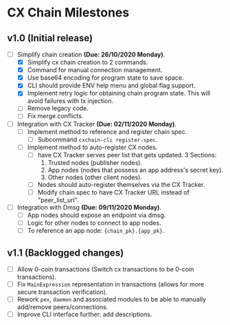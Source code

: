 # CX Chain Milestones

## v1.0 (Initial release)
- [ ] Simplify chain creation **(Due: 26/10/2020 Monday)**.
    - [x] Simplify cx chain creation to 2 commands.
    - [x] Command for manual connection management.
    - [x] Use base64 encoding for program state to save space.
    - [x] CLI should provide ENV help menu and global flag support.
    - [x] Implement retry logic for obtaining chain program state. This will avoid failures with tx injection.
    - [ ] Remove legacy code.
    - [ ] Fix merge conflicts.
    
- [ ] Integration with CX Tracker **(Due: 02/11/2020 Monday)**.
    - [ ] Implement method to reference and register chain spec.
        - [ ] Subcommand `cxchain-cli register-spec`.
    - [ ] Implement method to auto-register CX nodes.
        - [ ] have CX Tracker serves peer list that gets updated. 3 Sections:
            1. Trusted nodes (publisher nodes).
            2. App nodes (nodes that possess an app address's secret key).
            3. Other nodes (other client nodes).
        - [ ] Nodes should auto-register themselves via the CX Tracker.
        - [ ] Modify chain spec to have CX Tracker URL instead of "peer_list_url".
        
- [ ] Integration with Dmsg **(Due: 09/11/2020 Monday)**.
    - [ ] App nodes should expose an endpoint via dmsg.
    - [ ] Logic for other nodes to connect to app nodes.
    - [ ] To reference an app node: `{chain_pk}.{app_pk}`.

## v1.1 (Backlogged changes)

- [ ] Allow 0-coin transactions (Switch cx transactions to be 0-coin transactions).
- [ ] Fix `MainExpression` representation in transactions (allows for more secure transaction verification).
- [ ] Rework `pex`, `daemon` and associated modules to be able to manually add/remove peers/connections.
- [ ] Improve CLI interface further: add descriptions.